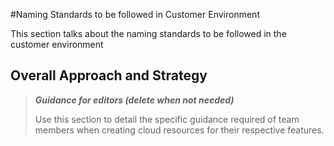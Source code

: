 #Naming Standards to be followed in Customer Environment

This section talks about the naming standards to be followed in the customer environment

## Overall Approach and Strategy

>**_Guidance for editors (delete when not needed)_**
>
>Use this section to detail the specific guidance required of team members when creating cloud resources for their respective features.
>